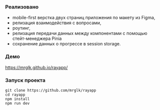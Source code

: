 ### Реализовано

- mobile-first верстка двух страниц приложения по макету из Figma,
- релизация взаимодействия с вопросами,
- роутинг,
- релизация передачи данных между компонентами с помощью стейт-менеджера Pinia
- сохранение данных о прогрессе в session storage.

### Демо

https://mrglk.github.io/rayapp/

### Запуск проекта

```
git clone https://github.com/mrglk/rayapp
cd rayapp
npm install
npm run dev
```